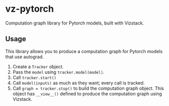 # vz-pytorch
Computation graph library for Pytorch models, built with Vizstack.

## Usage
This library allows you to produce a computation graph for Pytorch models that use autograd.

1. Create a `Tracker` object.
2. Pass the `model` using `tracker.model(model)`.
3. Call `tracker.start()`
4. Call `model(inputs)` as much as they want; every call is tracked.
5. Call `graph = tracker.stop()` to build the computation graph object. This object has `__view__()` defined to produce the computation graph using Vizstack.
